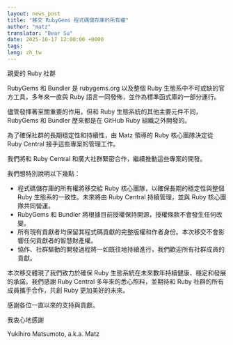 ```yaml
---
layout: news_post
title: "移交 RubyGems 程式碼儲存庫的所有權"
author: "matz"
translator: "Bear Su"
date: 2025-10-17 12:00:00 +0000
tags:
lang: zh_tw
---
```


親愛的 Ruby 社群

RubyGems 和 Bundler 是 rubygems.org 以及整個 Ruby 生態系中不可或缺的官方工具，多年來一直與 Ruby 語言一同發佈，並作為標準函式庫的一部分運行。

儘管發揮著至關重要的作用，但和 Ruby 生態系統的其他主要元件不同，RubyGems 和 Bundler 歷來都是在 GitHub Ruby 組織之外開發的。

為了確保社群的長期穩定性和持續性，由 Matz 領導的 Ruby 核心團隊決定從 Ruby Central 接手這些專案的管理工作。

我們將和 Ruby Central 和廣大社群緊密合作，繼續推動這些專案的開發。

我們想特別說明以下幾點：

* 程式碼儲存庫的所有權將移交給 Ruby 核心團隊，以確保長期的穩定性與整個 Ruby 生態系的一致性。未來將由 Ruby Central 持續管理，並與 Ruby 核心團隊共同營運。
* RubyGems 和 Bundler 將根據目前授權保持開源，授權條款不會發生任何改變。
* 所有現有貢獻者均保留其程式碼貢獻的完整版權和作者身份。本次移交不會影響任何貢獻者的智慧財產權。
* 協作、社群驅動的開發過程將一如既往地持續進行，我們歡迎所有社群成員的貢獻。

本次移交體現了我們致力於確保 Ruby 生態系統在未來數年持續健康、穩定和發展的承諾。我們感謝 Ruby Central 多年來的悉心照料，並期待和 Ruby 社群的所有成員攜手合作，共創 Ruby 更加美好的未來。

感謝各位一直以來的支持與貢獻。

我衷心地感謝

Yukihiro Matsumoto, a.k.a. Matz
